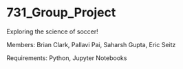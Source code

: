 # 731_Group_Project
Exploring the science of soccer!

Members:
Brian Clark,
Pallavi Pai,
Saharsh Gupta,
Eric Seitz

Requirements: Python, Jupyter Notebooks
